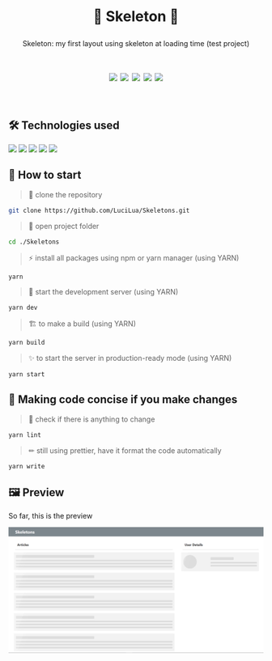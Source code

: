 # <p align="center">🦴 Skeleton 🦴</p>
<p align="center">Skeleton: my first layout using skeleton at loading time (test project)</p>
<h1 align="center">
<img src="https://img.shields.io/apm/l/react?style=flat-square"> <img src="https://img.shields.io/github/stars/LuciLua/Skeletons?style=flat-square">
<img src="https://img.shields.io/github/last-commit/LuciLua/Skeletons?style=flat-square"> <img src="https://img.shields.io/github/commit-activity/w/LuciLua/Skeletons?style=flat-square"> <img src="https://img.shields.io/github/languages/code-size/LuciLua/Skeletons">

</br>
</h1>
</br>

## 🛠 Technologies used

<img src="https://img.shields.io/badge/HTML5-E34F26?style=for-the-badge&logo=html5&logoColor=white"> <img src="https://img.shields.io/badge/JavaScript-F7DF1E?style=for-the-badge&logo=javascript&logoColor=black"> <img src="https://img.shields.io/badge/next.js-000000?style=for-the-badge&logo=nextdotjs&logoColor=white" > <img src="https://img.shields.io/badge/React-20232A?style=for-the-badge&logo=react&logoColor=61DAFB" > <img src="https://camo.githubusercontent.com/aa2d67d682b7d59cb0955695b192fc1390c9da34e90aa0c63079c411d01a9c66/68747470733a2f2f696d672e736869656c64732e696f2f62616467652f534153532d686f7470696e6b2e7376673f7374796c653d666f722d7468652d6261646765266c6f676f3d53415353266c6f676f436f6c6f723d7768697465" > 


## 🚀 How to start

> 🐑 clone the repository
```bash
git clone https://github.com/LuciLua/Skeletons.git
```

> 📂 open project folder
```bash
cd ./Skeletons
```

> ⚡ install all packages using npm or yarn manager (using YARN)

```bash
yarn
```

> 🌟 start the development server (using YARN)

```bash
yarn dev
```

> 🏗 to make a build (using YARN)

```bash
yarn build
```

> ✨ to start the server in production-ready mode (using YARN)

```bash
yarn start
```

## 👥 Making code concise if you make changes

> 🔎 check if there is anything to change

```bash
yarn lint
```

> ✏ still using prettier, have it format the code automatically

```bash
yarn write
```

## 🖼 Preview

So far, this is the preview

<img src="./public/preview.png"/>